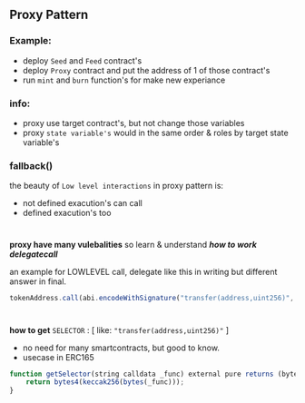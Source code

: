 ## Proxy Pattern

### Example:
- deploy `Seed` and `Feed` contract's
- deploy `Proxy` contract and put the address of 1 of those contract's
- run `mint`  and `burn` function's for make new experiance

### info:
- proxy use target contract's, but not change those variables
- proxy `state variable's` would in the same order & roles by target state variable's

### fallback()
the beauty of `Low level interactions` in proxy pattern is: 
- not defined exacution's can call
- defined exacution's too

#

**proxy have many vulebalities** so learn & understand ***how to work delegatecall***

an example for LOWLEVEL call, delegate like this in writing but different answer in final.

```js
tokenAddress.call(abi.encodeWithSignature("transfer(address,uint256)", 0x__Address__, 17))
```
#

**how to get** `SELECTOR` : [ like: `"transfer(address,uint256)"` ]
- no need for many smartcontracts, but good to know.
- usecase in ERC165
```js
function getSelector(string calldata _func) external pure returns (bytes4) {
    return bytes4(keccak256(bytes(_func)));
}
```
